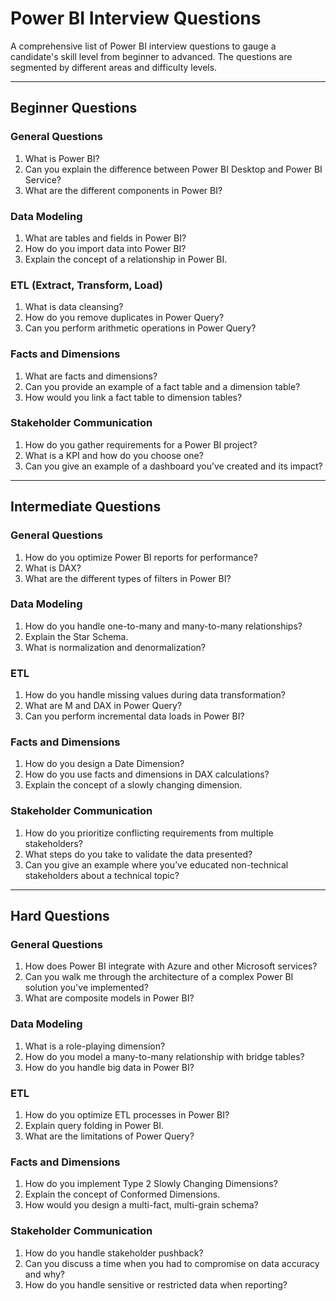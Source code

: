 # Power BI Interview Questions

A comprehensive list of Power BI interview questions to gauge a candidate's skill level from beginner to advanced. The questions are segmented by different areas and difficulty levels.

---

## Beginner Questions

### General Questions

1. What is Power BI?
2. Can you explain the difference between Power BI Desktop and Power BI Service?
3. What are the different components in Power BI?

### Data Modeling

1. What are tables and fields in Power BI?
2. How do you import data into Power BI?
3. Explain the concept of a relationship in Power BI.

### ETL (Extract, Transform, Load)

1. What is data cleansing?
2. How do you remove duplicates in Power Query?
3. Can you perform arithmetic operations in Power Query?

### Facts and Dimensions

1. What are facts and dimensions?
2. Can you provide an example of a fact table and a dimension table?
3. How would you link a fact table to dimension tables?

### Stakeholder Communication

1. How do you gather requirements for a Power BI project?
2. What is a KPI and how do you choose one?
3. Can you give an example of a dashboard you’ve created and its impact?

---

## Intermediate Questions

### General Questions

1. How do you optimize Power BI reports for performance?
2. What is DAX?
3. What are the different types of filters in Power BI?

### Data Modeling

1. How do you handle one-to-many and many-to-many relationships?
2. Explain the Star Schema.
3. What is normalization and denormalization?

### ETL

1. How do you handle missing values during data transformation?
2. What are M and DAX in Power Query?
3. Can you perform incremental data loads in Power BI?

### Facts and Dimensions

1. How do you design a Date Dimension?
2. How do you use facts and dimensions in DAX calculations?
3. Explain the concept of a slowly changing dimension.

### Stakeholder Communication

1. How do you prioritize conflicting requirements from multiple stakeholders?
2. What steps do you take to validate the data presented?
3. Can you give an example where you’ve educated non-technical stakeholders about a technical topic?

---

## Hard Questions

### General Questions

1. How does Power BI integrate with Azure and other Microsoft services?
2. Can you walk me through the architecture of a complex Power BI solution you've implemented?
3. What are composite models in Power BI?

### Data Modeling

1. What is a role-playing dimension?
2. How do you model a many-to-many relationship with bridge tables?
3. How do you handle big data in Power BI?

### ETL

1. How do you optimize ETL processes in Power BI?
2. Explain query folding in Power BI.
3. What are the limitations of Power Query?

### Facts and Dimensions

1. How do you implement Type 2 Slowly Changing Dimensions?
2. Explain the concept of Conformed Dimensions.
3. How would you design a multi-fact, multi-grain schema?

### Stakeholder Communication

1. How do you handle stakeholder pushback?
2. Can you discuss a time when you had to compromise on data accuracy and why?
3. How do you handle sensitive or restricted data when reporting?

